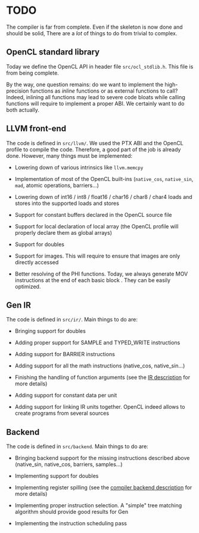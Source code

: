 TODO
====

The compiler is far from complete. Even if the skeleton is now done and should
be solid, There are a _lot_ of things to do from trivial to complex.

OpenCL standard library
-----------------------

Today we define the OpenCL API in header file `src/ocl_stdlib.h`. This file is
from being complete.

By the way, one question remains: do we want to implement
the high-precision functions as _inline_ functions or as external functions to
call? Indeed, inlining all functions may lead to severe code bloats while
calling functions will require to implement a proper ABI. We certainly want to
do both actually.

LLVM front-end
--------------

The code is defined in `src/llvm/`.  We used the PTX ABI and the OpenCL profile
to compile the code. Therefore, a good part of the job is already done. However,
many things must be implemented:

- Lowering down of various intrinsics like `llvm.memcpy`

- Implementation of most of the OpenCL built-ins (`native_cos`, `native_sin`,
  `mad`, atomic operations, barriers...)

- Lowering down of int16 / int8 / float16 / char16 / char8 / char4 loads and
  stores into the supported loads and stores

- Support for constant buffers declared in the OpenCL source file

- Support for local declaration of local array (the OpenCL profile will properly
  declare them as global arrays)

- Support for doubles

- Support for images. This will require to ensure that images are only directly
  accessed

- Better resolving of the PHI functions. Today, we always generate MOV
  instructions at the end of each basic block . They can be easily optimized.

Gen IR
------

The code is defined in `src/ir/`. Main things to do are:

- Bringing support for doubles

- Adding proper support for SAMPLE and TYPED_WRITE instructions

- Adding support for BARRIER instructions

- Adding support for all the math instructions (native_cos, native_sin...)

- Finishing the handling of function arguments (see the [IR
  description](gen_ir.html) for more details)

- Adding support for constant data per unit

- Adding support for linking IR units together. OpenCL indeed allows to create
programs from several sources

Backend
-------

The code is defined in `src/backend`. Main things to do are:

- Bringing backend support for the missing instructions described above
  (native_sin, native_cos, barriers, samples...)

- Implementing support for doubles

- Implementing register spilling (see the [compiler backend
  description](./compiler_backend.html) for more details)

- Implementing proper instruction selection. A "simple" tree matching algorithm
  should provide good results for Gen

- Implementing the instruction scheduling pass


